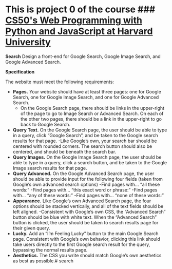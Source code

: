 # This is project 0 of the course ### [CS50's Web Programming with Python and JavaScript at Harvard University](https://cs50.harvard.edu/web/2020/)

 **Search**
 Design a front-end for Google Search, Google Image Search, and Google Advanced Search.

**Specification**

The website must meet the following requirements:

- **Pages.** Your website should have at least three pages: one for Google Search, one for Google Image Search, and one for Google Advanced Search.
  - On the Google Search page, there should be links in the upper-right of the page to go to Image Search or Advanced Search. On each of the other two pages, there should be a link in the upper-right to go back to Google Search.
- **Query Text.** On the Google Search page, the user should be able to type in a query, click “Google Search”, and be taken to the Google search results for that page.
  -Like Google’s own, your search bar should be centered with rounded corners. The search button should also be centered, and should be beneath the search bar.
- **Query Images.** On the Google Image Search page, the user should be able to type in a query, click a search button, and be taken to the Google Image search results for that page.
- **Query Advanced.** On the Google Advanced Search page, the user should be able to provide input for the following four fields (taken from Google’s own advanced search options)
  -Find pages with… “all these words:”
  -Find pages with… “this exact word or phrase:”
  -Find pages with… “any of these words:”
  -Find pages with… “none of these words:”
- **Appearance.** Like Google’s own Advanced Search page, the four options should be stacked vertically, and all of the text fields should be left aligned.
  -Consistent with Google’s own CSS, the “Advanced Search” button should be blue with white text. When the “Advanced Search” button is clicked, the user should be taken to search results page for their given query.
- **Lucky.** Add an “I’m Feeling Lucky” button to the main Google Search page. Consistent with Google’s own behavior, clicking this link should take users directly to the first Google search result for the query, bypassing the normal results page.
- **Aesthetics.** The CSS you write should match Google’s own aesthetics as best as possible.# search
